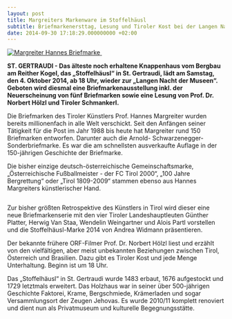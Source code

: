 ```yaml
---
layout: post
title: Margreiters Markenware im Stoffelhäusl
subtitle: Briefmarkenersttag, Lesung und Tiroler Kost bei der Langen Nacht der Museen
date: 2014-09-30 17:18:29.000000000 +02:00
---
```

<a href="{{ site.baseurl }}/assets/2014/09/Margreiter-Hannes-Briefmarke.jpg">
  <img class="alignleft" src="{{ site.baseurl }}/assets/2014/09/Margreiter-Hannes-Briefmarke.jpg" alt="Margreiter Hannes Briefmarke">
</a>

<a href="{{ site.baseurl }}/assets/2014/09/Hoelzl_Norbert.jpg">
  <img class="alignleft" src="{{ site.baseurl }}/assets/2014/09/Hoelzl_Norbert.jpg" alt="">
</a>

**ST. GERTRAUDI - Das älteste noch erhaltene Knappenhaus vom Bergbau am Reither Kogel, das „Stoffelhäusl“ in St. Gertraudi, lädt am Samstag, den 4. Oktober 2014, ab 18 Uhr, wieder zur „Langen Nacht der Museen“. Geboten wird diesmal eine Briefmarkenausstellung inkl. der Neuerscheinung von fünf Briefmarken sowie eine Lesung von Prof. Dr. Norbert Hölzl und Tiroler Schmankerl.**

Die Briefmarken des Tiroler Künstlers Prof. Hannes Margreiter wurden bereits millionenfach in alle Welt verschickt. Seit den Anfängen seiner Tätigkeit für die Post im Jahr 1988 bis heute hat Margreiter rund 150 Briefmarken entworfen. Darunter auch die Arnold- Schwarzenegger-Sonderbriefmarke. Es war die am schnellsten ausverkaufte Auflage in der 150-jährigen Geschichte der Briefmarke.

Die bisher einzige deutsch-österreichische Gemeinschaftsmarke, „Österreichische Fußballmeister - der FC Tirol 2000“, „100 Jahre Bergrettung“ oder „Tirol 1809-2009“ stammen ebenso aus Hannes Margreiters künstlerischer Hand.

<a href="{{ site.baseurl }}/assets/2014/09/stube.jpg">
  <img src="{{ site.baseurl }}/assets/2014/09/stube.jpg" alt="">
</a>

Zur bisher größten Retrospektive des Künstlers in Tirol wird dieser eine neue Briefmarkenserie mit den vier Tiroler Landeshauptleuten Günther Platter, Herwig Van Staa, Wendelin Weingartner und Alois Partl vorstellen und die Stoffelhäusl-Marke 2014 von Andrea Widmann präsentieren.
  
Der bekannte frühere ORF-Filmer Prof. Dr. Norbert Hölzl liest und erzählt von den vielfältigen, aber meist unbekannten Beziehungen zwischen Tirol, Österreich und Brasilien. Dazu gibt es Tiroler Kost und jede Menge Unterhaltung. Beginn ist um 18 Uhr.

Das „Stoffelhäusl“ in St. Gertraudi wurde 1483 erbaut, 1676 aufgestockt und 1729 letztmals erweitert. Das Holzhaus war in seiner über 500-jährigen Geschichte Faktorei, Krame, Bergschmiede, Krämerladen und sogar Versammlungsort der Zeugen Jehovas. Es wurde 2010/11 komplett renoviert und dient nun als Privatmuseum und kulturelle Begegnungsstätte.
